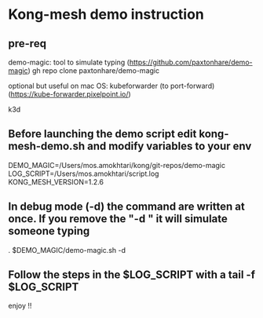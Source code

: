 # Kong-mesh demo instruction

## pre-req
demo-magic: tool to simulate typing (https://github.com/paxtonhare/demo-magic)
gh repo clone paxtonhare/demo-magic

optional but useful on mac OS:
kubeforwarder (to port-forward)
(https://kube-forwarder.pixelpoint.io/)

k3d 


## Before launching the demo script edit kong-mesh-demo.sh and modify variables to your env


DEMO_MAGIC=/Users/mos.amokhtari/kong/git-repos/demo-magic
LOG_SCRIPT=/Users/mos.amokhtari/script.log
KONG_MESH_VERSION=1.2.6

## In debug mode (-d) the command are written at once. If you remove the "-d " it will simulate someone typing
. $DEMO_MAGIC/demo-magic.sh -d

## Follow the steps in the $LOG_SCRIPT with a tail -f  $LOG_SCRIPT

enjoy !! 
